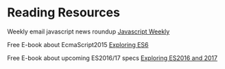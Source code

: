 # Reading Resources

Weekly email javascript news roundup
[Javascript Weekly](http://javascriptweekly.com/)

Free E-book about EcmaScript2015
[Exploring ES6](http://exploringjs.com/es6/index.html)

Free E-book about upcoming ES2016/17 specs
[Exploring ES2016 and 2017](http://exploringjs.com/es2016-es2017/)
